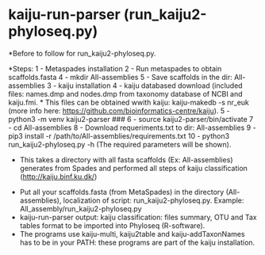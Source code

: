 # kaiju-run-parser (run_kaiju2-phyloseq.py)

*Before to follow for run_kaiju2-phyloseq.py.

*Steps: 1 - Metaspades installation
        2 - Run metaspades to obtain scaffolds.fasta
       4 - mkdir All-assemblies
       5 - Save scaffolds in the dir: All-assemblies
       3 - kaiju installation
       4 - kaiju databased download (included files: names.dmp and nodes.dmp from taxonomy database of NCBI and kaiju.fmi.
           * This files can be obtained wwith kaiju: kaiju-makedb -s nr_euk (more info here: https://github.com/bioinformatics-centre/kaiju).
       5 - python3 -m venv kaiju2-parser ###
       6 - source kaiju2-parser/bin/activate
       7 - cd All-assemblies
       8 - Download requeriments.txt to dir: All-assemblies
       9 - pip3 install -r /path/to/All-assemblies/requirements.txt
       10 - python3 run_kaiju2-phyloseq.py -h (The required parameters will be shown).
       
* This takes a directory with all fasta scaffolds (Ex: All-assemblies) generates from Spades and performed all steps of kaiju classification (http://kaiju.binf.ku.dk/)
- Put all your scaffolds.fasta (from MetaSpades) in the directory (All-assemblies), localization of script: run_kaiju2-phyloseq.py. 
   Example: All_assembly/run_kaiju2-phyloseq.py
- kaiju-run-parser output: kaiju classification: files summary, OTU and Tax tables format to be imported into Phyloseq (R-software). 
- The programs use kaiju-multi, kaiju2table and kaiju-addTaxonNames has to be in your PATH: these programs are part of the kaiju installation.



